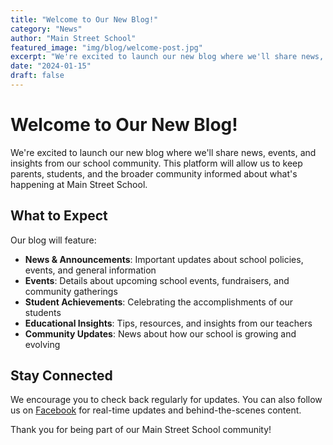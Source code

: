 ```yaml
---
title: "Welcome to Our New Blog!"
category: "News"
author: "Main Street School"
featured_image: "img/blog/welcome-post.jpg"
excerpt: "We're excited to launch our new blog where we'll share news, events, and insights from our school community."
date: "2024-01-15"
draft: false
---
```


# Welcome to Our New Blog!

We're excited to launch our new blog where we'll share news, events, and insights from our school community. This platform will allow us to keep parents, students, and the broader community informed about what's happening at Main Street School.

## What to Expect

Our blog will feature:

- **News & Announcements**: Important updates about school policies, events, and general information
- **Events**: Details about upcoming school events, fundraisers, and community gatherings
- **Student Achievements**: Celebrating the accomplishments of our students
- **Educational Insights**: Tips, resources, and insights from our teachers
- **Community Updates**: News about how our school is growing and evolving

## Stay Connected

We encourage you to check back regularly for updates. You can also follow us on [Facebook](https://www.facebook.com/mainstreetschool.iowa) for real-time updates and behind-the-scenes content.

Thank you for being part of our Main Street School community!
